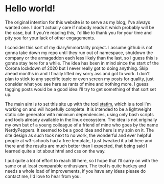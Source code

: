 # Hello world! 

The original intention for this website is to serve as my blog, I've always wanted one. 
I don't actually care if nobody reads it which probably will be the case, but if you're reading this, 
I'd like to thank you for your time and pity you for your lack of other engagements.

I consider this sort of my diary/immortality project. I assume github is not gonna take down my repo until they run out of namespace, 
shutdown the company or the armageddon each less likely than the last, so I guess this is gonna stay here for a while. 
The idea has been in mind since the start of the Corona lockdown of 2020 but I never really got to doing anything. 
Skip ahead months in and I finally lifted my sorry ass and got to work. I don't plan to stick to any specific topic or even screen my posts for quality, 
just consider what you see here as rants of mine and nothing more. I guess tagging posts would be a good idea I'll try to get something of that sort set up.

The main aim is to set this site up with the tool [statim](https://github.com/arv-sajeev/statim), which is a tool I'm working on and will hopefully complete. 
It is intended to be a lightweight static site generator with minimum dependencies, using only bash scripts and tools already available in the linux ecosystem. 
The idea is not originally my own but of a young colleague of a friend of mine who goes by the name NerdyPeppers. 
It seemed to be a good idea and here is my spin on it. The site design as such took next to no work, the wonderful and ever helpful people at w3-schools had a free template, 
I just tweaked it a bit here and there and the results are much better than I expected, that being said I learned quite a lot about html and css on the way.

I put quite a lot of effort to reach till here, so I hope that I'll carry on with the same or at least comparable enthusiasm. The tool is quite hackey and needs a whole load of improvements,
if you have any ideas please do contact me, I'd love to hear from you.





